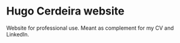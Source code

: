 # Hugo Cerdeira website

Website for professional use. Meant as complement for my CV and LinkedIn. 
